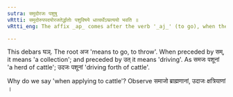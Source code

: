```yaml
---
sutra: समुदोरजः पशुषु
vRtti: समुदोरुपपदयोरजतेर्द्धातोः पशुविषये धात्वर्थेऽप्प्रत्ययो भवति ॥
vRtti_eng: The affix _ap_ comes after the verb '_aj_' (to go), when the prepositions '_sam_' and '_ut_' are in composition, and the word so formed refers to beasts.

---
```

This debars घञ्. The root अज 'means to go, to throw'. When preceded by सम्, it means 'a collection'; and preceded by उत् it means 'driving'. As समजः पशूनां 'a herd of cattle'; उदजः पशूनां 'driving forth of cattle'.

Why do we say 'when applying to cattle'? Observe समाजो ब्राह्मणानां, उदाजः क्षत्रियाणां ।